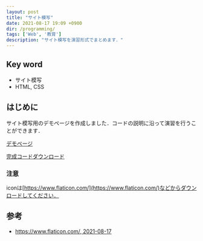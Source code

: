```yaml
---
layout: post
title: "サイト模写"
date: 2021-08-17 19:09 +0900
dir: /programming/
tags: ['Web', '教育']
description: "サイト模写を演習形式でまとめます．"
---
```

## Key word
- サイト模写
- HTML, CSS

## はじめに
サイト模写用のデモページを作成しました．コードの説明に沿って演習を行うことができます．

[デモページ](/programming/code/demo/index.html)

[完成コードダウンロード](/programming/code/demo.zip)

<!-- TODO:解説 -->

### 注意
iconは[https://www.flaticon.com/](https://www.flaticon.com/)などからダウンロードしてください．

<!-- ## まとめ -->

## 参考
- [https://www.flaticon.com/, 2021-08-17](https://www.flaticon.com/)
